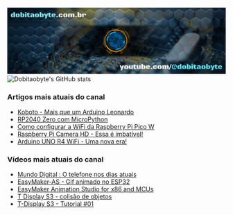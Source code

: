![Welcome to Do bit Ao Byte](./dobitaobyte-github.jpg)
![Dobitaobyte's GitHub stats](https://github-readme-stats.vercel.app/api?username=DjamesSuhanko&show_icons=true&theme=radical)

### Artigos mais atuais do canal
<!-- BLOG-POST-LIST:START -->
- [Koboto - Mais que um Arduino Leonardo](https://www.dobitaobyte.com.br/koboto-mais-que-um-arduino-leonardo)
- [RP2040 Zero com MicroPython](https://www.dobitaobyte.com.br/rp-2040-zero-com-micro-python)
- [Como configurar a WiFi da Raspberry Pi Pico W](https://www.dobitaobyte.com.br/como-configurar-a-wi-fi-da-raspberry-pi-pico-w)
- [Raspberry Pi Camera HD - Essa é imbatível!](https://www.dobitaobyte.com.br/raspberry-pi-camera-hd-essa-e-imbativel)
- [Arduino UNO R4 WiFi - Uma nova era!](https://www.dobitaobyte.com.br/arduino-uno-r4-wi-fi)
<!-- BLOG-POST-LIST:END -->

### Vídeos mais atuais do canal
<!-- YOUTUBE-POST-LIST:START -->
- [Mundo Digital : O telefone nos dias atuais](https://www.youtube.com/watch?v=oSUOf1znQPs)
- [EasyMaker-AS - Gif animado no ESP32](https://www.youtube.com/watch?v=FxwwzkmMvfE)
- [EasyMaker Animation Studio for x86 and MCUs](https://www.youtube.com/watch?v=3nGWqujnzlQ)
- [T Display S3 - colisão de objetos](https://www.youtube.com/watch?v=VjoNu9SCD40)
- [T-Display S3 - Tutorial #01](https://www.youtube.com/watch?v=CCTERa9nWV0)
<!-- YOUTUBE-POST-LIST:END -->